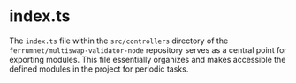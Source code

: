 # index.ts

The `index.ts` file within the `src/controllers` directory of the `ferrumnet/multiswap-validator-node` repository serves as a central point for exporting modules. This file essentially organizes and makes accessible the defined modules in the project for periodic tasks.